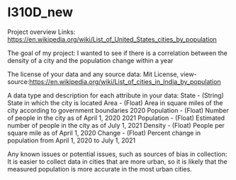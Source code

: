 # I310D_new
Project overview
Links: https://en.wikipedia.org/wiki/List_of_United_States_cities_by_population

The goal of my project: I wanted to see if there is a correlation between the density of a city and the population change within a year

The license of your data and any source data: Mit License, view-source:https://en.wikipedia.org/wiki/List_of_cities_in_India_by_population

A data type and description for each attribute in your data: 
State - (String) State in which the city is located
Area - (Float) Area in square miles of the city according to government boundaries
2020 Population - (Float) Number of people in the city as of April 1, 2020
2021 Population - (Float) Estimated number of people in the city as of July 1, 2021
Density - (Float) People per square mile as of April 1, 2020
Change - (Float) Percent change in population from April 1, 2020 to July 1, 2021

Any known issues or potential issues, such as sources of bias in collection: It is easier to collect data in cities that are more urban, so it is likely that the measured population is more accurate in the most urban cities. 

